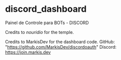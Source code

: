 # discord_dashboard
Painel de Controle para BOTs - DISCORD

Credits to *nouridio* for the temple.

Credits to MarkisDev for the dashboard code.
GitHub: "https://github.com/MarkisDev/discordoauth"
Discord: https://join.markis.dev
